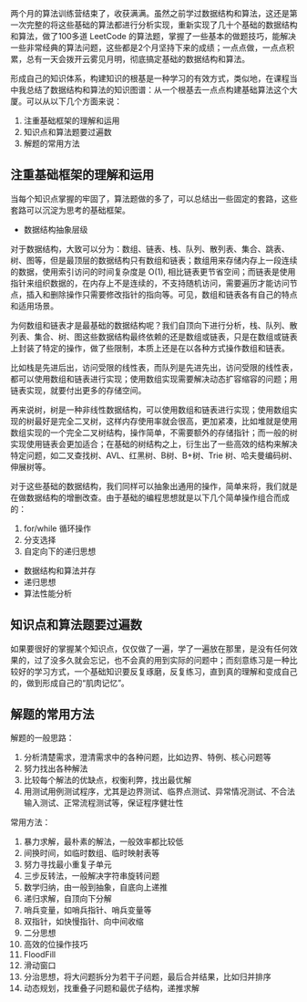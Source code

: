 两个月的算法训练营结束了，收获满满。虽然之前学过数据结构和算法，这还是第一次完整的将这些基础的算法都进行分析实现，重新实现了几十个基础的数据结构和算法，做了100多道 LeetCode 的算法题，掌握了一些基本的做题技巧，能解决一些非常经典的算法问题，这些都是2个月坚持下来的成绩；一点点做，一点点积累，总有一天会拨开云雾见月明，彻底搞定基础的数据结构和算法。

形成自己的知识体系，构建知识的根基是一种学习的有效方式，类似地，在课程当中我总结了数据结构和算法的知识图谱：从一个根基去一点点构建基础算法这个大厦。可以从以下几个方面来说：

1. 注重基础框架的理解和运用
2. 知识点和算法题要过遍数
3. 解题的常用方法

## 注重基础框架的理解和运用

当每个知识点掌握的牢固了，算法题做的多了，可以总结出一些固定的套路，这些套路可以沉淀为思考的基础框架。

- 数据结构抽象层级

对于数据结构，大致可以分为：数组、链表、栈、队列、散列表、集合、跳表、树、图等，但是最顶层的数据结构只有数组和链表；数组用来存储内存上一段连续的数据，使用索引访问的时间复杂度是 O(1), 相比链表更节省空间；而链表是使用指针来组织数据的，在内存上不是连续的，不支持随机访问，需要遍历才能访问节点，插入和删除操作只需要修改指针的指向等。可见，数组和链表各有自己的特点和适用场景。

为何数组和链表才是最基础的数据结构呢？我们自顶向下进行分析，栈、队列、散列表、集合、树、图这些数据结构最终依赖的还是数组或链表，只是在数组或链表上封装了特定的操作，做了些限制，本质上还是在以各种方式操作数组和链表。

比如栈是先进后出，访问受限的线性表，而队列是先进先出，访问受限的线性表，都可以使用数组和链表进行实现；使用数组实现需要解决动态扩容缩容的问题；用链表实现，就要付出更多的存储空间。

再来说树，树是一种非线性数据结构，可以使用数组和链表进行实现；使用数组实现的树最好是完全二叉树，这样内存使用率就会很高，更加紧凑，比如堆就是使用数组实现的一个完全二叉树结构，操作简单，不需要额外的存储指针；而一般的树实现使用链表会更加适合；在基础的树结构之上，衍生出了一些高效的结构来解决特定问题，如二叉查找树、AVL、红黑树、B树、B+树、Trie 树、哈夫曼编码树、伸展树等。

对于这些基础的数据结构，我们同样可以抽象出通用的操作，简单来将，我们就是在做数据结构的增删改查。由于基础的编程思想就是以下几个简单操作组合而成的：

1. for/while 循环操作
2. 分支选择
3. 自定向下的递归思想

- 数据结构和算法并存
- 递归思想
- 算法性能分析

## 知识点和算法题要过遍数

如果要很好的掌握某个知识点，仅仅做了一遍，学了一遍放在那里，是没有任何效果的，过了没多久就会忘记，也不会真的用到实际的问题中；而刻意练习是一种比较好的学习方式，一个基础知识要反复琢磨，反复练习，直到真的理解和变成自己的，做到形成自己的“肌肉记忆”。

## 解题的常用方法

解题的一般思路：

1. 分析清楚需求，澄清需求中的各种问题，比如边界、特例、核心问题等
2. 努力找出各种解法
3. 比较每个解法的优缺点，权衡利弊，找出最优解
4. 用测试用例测试程序，尤其是边界测试、临界点测试、异常情况测试、不合法输入测试、正常流程测试等，保证程序健壮性

常用方法：

1. 暴力求解，最朴素的解法，一般效率都比较低
2. 间换时间，如临时数组、临时映射表等
3. 努力寻找最小重复子单元
4. 三步反转法，一般解决字符串旋转问题
5. 数学归纳，由一般到抽象，自底向上递推
6. 递归求解，自顶向下分解
7. 哨兵变量，如哨兵指针、哨兵变量等
8. 双指针，如快慢指针、向中间收缩
9. 二分思想
10. 高效的位操作技巧
11. FloodFill
12. 滑动窗口
13. 分治思想，将大问题拆分为若干子问题，最后合并结果，比如归并排序
14. 动态规划，找重叠子问题和最优子结构，递推求解

